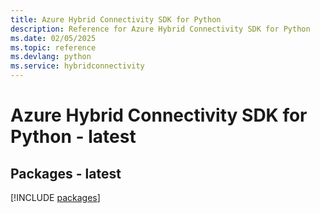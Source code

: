 ```yaml
---
title: Azure Hybrid Connectivity SDK for Python
description: Reference for Azure Hybrid Connectivity SDK for Python
ms.date: 02/05/2025
ms.topic: reference
ms.devlang: python
ms.service: hybridconnectivity
---
```

# Azure Hybrid Connectivity SDK for Python - latest
## Packages - latest
[!INCLUDE [packages](hybrid-connectivity-index.md)]